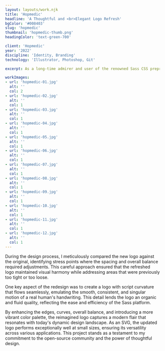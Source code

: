 ```yaml
---
layout: layouts/work.njk
title: 'Hopmedic'
headline: 'A Thoughtful and <br>Elegant Logo Refresh'
bgColor: '#008403'
slug: 'hopmedic'
thumbnail: 'hopmedic-thumb.png'
headingColor: 'text-green-700'

client: 'Hopmedic'
year: '2022'
discipline: 'Identity, Branding'
technology: 'Illustrator, Photoshop, Git'

excerpt: As a long-time admirer and user of the renowned Sass CSS preprocessor, which has empowered me to create my own CSS framework, Uniform CSS, I sought to contribute my design expertise to the open-source community by carefully revitalizing the iconic logo. I embraced the essence of the original design while introducing subtle yet impactful refinements.

workImages:
- url: 'hopmedic-01.jpg'
  alt: ''
  col: 2
- url: 'hopmedic-02.jpg'
  alt: ''
  col: 1
- url: 'hopmedic-03.jpg'
  alt: ''
  col: 1
- url: 'hopmedic-04.jpg'
  alt: ''
  col: 1
- url: 'hopmedic-05.jpg'
  alt: ''
  col: 1
- url: 'hopmedic-06.jpg'
  alt: ''
  col: 1
- url: 'hopmedic-07.jpg'
  alt: ''
  col: 1
- url: 'hopmedic-08.jpg'
  alt: ''
  col: 1
- url: 'hopmedic-09.jpg'
  alt: ''
  col: 1
- url: 'hopmedic-10.jpg'
  alt: ''
  col: 1
- url: 'hopmedic-11.jpg'
  alt: ''
  col: 1
- url: 'hopmedic-12.jpg'
  alt: ''
  col: 1
---
```


During the design process, I meticulously compared the new logo against the original, identifying stress points where the spacing and overall balance required adjustments. This careful approach ensured that the refreshed logo maintained visual harmony while addressing areas that were previously too tight or too loose.

One key aspect of the redesign was to create a logo with script curvature that flows seamlessly, emulating the smooth, consistent, and singular motion of a real human's handwriting. This detail lends the logo an organic and fluid quality, reflecting the ease and efficiency of the Sass platform.

By enhancing the edges, curves, overall balance, and introducing a more vibrant color palette, the reimagined logo captures a modern flair that resonates with today's dynamic design landscape. As an SVG, the updated logo performs exceptionally well at small sizes, ensuring its versatility across various applications. This project stands as a testament to my commitment to the open-source community and the power of thoughtful design.
